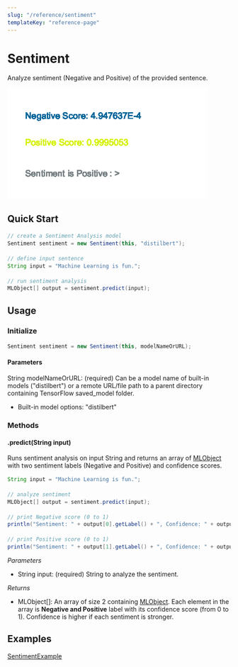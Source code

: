 ```yaml
---
slug: "/reference/sentiment"
templateKey: "reference-page"
---
```


# Sentiment
Analyze sentiment (Negative and Positive) of the provided sentence.

![alt text](../images/sentiment_demo.png)

## Quick Start
```java
// create a Sentiment Analysis model
Sentiment sentiment = new Sentiment(this, "distilbert");

// define input sentence
String input = "Machine Learning is fun.";

// run sentiment analysis
MLObject[] output = sentiment.predict(input);
```

## Usage
### Initialize
```java
Sentiment sentiment = new Sentiment(this, modelNameOrURL);
```
#### Parameters
String modelNameOrURL: (required) Can be a model name of built-in models ("distilbert") or a remote URL/file path to a parent directory containing TensorFlow saved_model folder.
- Built-in model options: "distilbert"

### Methods
#### .predict(String input)

Runs sentiment analysis on input String and returns an array of [MLObject]() with two sentiment labels (Negative and Positive) and confidence scores.
```java
String input = "Machine Learning is fun.";

// analyze sentiment
MLObject[] output = sentiment.predict(input);

// print Negative score (0 to 1)
println("Sentiment: " + output[0].getLabel() + ", Confidence: " + output[0].getConfidence());

// print Positive score (0 to 1)
println("Sentiment: " + output[1].getLabel() + ", Confidence: " + output[1].getConfidence());
```
*Parameters*
- String input: (required) String to analyze the sentiment.

*Returns*
- MLObject[]: An array of size 2 containing [MLObject](). Each element in the array is **Negative and Positive** label with its confidence score (from 0 to 1). Confidence is higher if each sentiment is stronger.

## Examples
[SentimentExample](https://github.com/jjeongin/ml4processing/tree/master/examples/SentimentExample)

